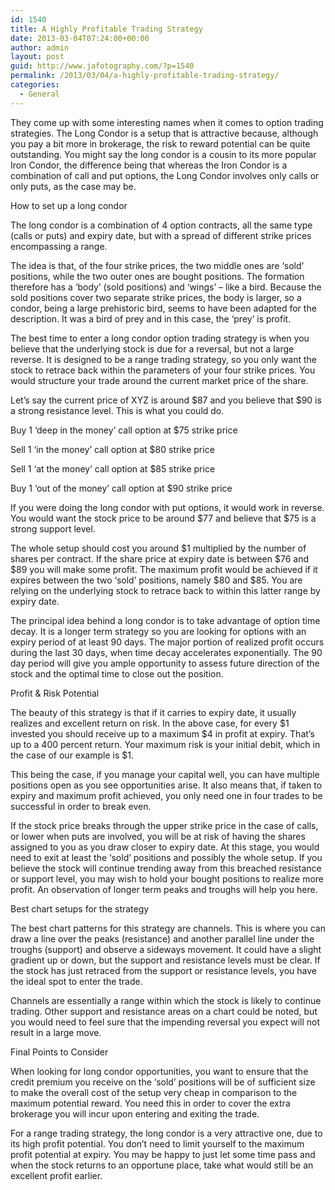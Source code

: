 ```yaml
---
id: 1540
title: A Highly Profitable Trading Strategy
date: 2013-03-04T07:24:00+00:00
author: admin
layout: post
guid: http://www.jafotography.com/?p=1540
permalink: /2013/03/04/a-highly-profitable-trading-strategy/
categories:
  - General
---
```

They come up with some interesting names when it comes to option trading strategies. The Long Condor is a setup that is attractive because, although you pay a bit more in brokerage, the risk to reward potential can be quite outstanding. You might say the long condor is a cousin to its more popular Iron Condor, the difference being that whereas the Iron Condor is a combination of call and put options, the Long Condor involves only calls or only puts, as the case may be.

How to set up a long condor

The long condor is a combination of 4 option contracts, all the same type (calls or puts) and expiry date, but with a spread of different strike prices encompassing a range.

The idea is that, of the four strike prices, the two middle ones are &#8216;sold&#8217; positions, while the two outer ones are bought positions. The formation therefore has a &#8216;body&#8217; (sold positions) and &#8216;wings&#8217; &#8211; like a bird. Because the sold positions cover two separate strike prices, the body is larger, so a condor, being a large prehistoric bird, seems to have been adapted for the description. It was a bird of prey and in this case, the &#8216;prey&#8217; is profit.

The best time to enter a long condor option trading strategy is when you believe that the underlying stock is due for a reversal, but not a large reverse. It is designed to be a range trading strategy, so you only want the stock to retrace back within the parameters of your four strike prices. You would structure your trade around the current market price of the share.

Let&#8217;s say the current price of XYZ is around $87 and you believe that $90 is a strong resistance level. This is what you could do.

Buy 1 &#8216;deep in the money&#8217; call option at $75 strike price
  
Sell 1 &#8216;in the money&#8217; call option at $80 strike price
  
Sell 1 &#8216;at the money&#8217; call option at $85 strike price
  
Buy 1 &#8216;out of the money&#8217; call option at $90 strike price

If you were doing the long condor with put options, it would work in reverse. You would want the stock price to be around $77 and believe that $75 is a strong support level.

The whole setup should cost you around $1 multiplied by the number of shares per contract. If the share price at expiry date is between $76 and $89 you will make some profit. The maximum profit would be achieved if it expires between the two &#8216;sold&#8217; positions, namely $80 and $85. You are relying on the underlying stock to retrace back to within this latter range by expiry date.

The principal idea behind a long condor is to take advantage of option time decay. It is a longer term strategy so you are looking for options with an expiry period of at least 90 days. The major portion of realized profit occurs during the last 30 days, when time decay accelerates exponentially. The 90 day period will give you ample opportunity to assess future direction of the stock and the optimal time to close out the position.

Profit & Risk Potential

The beauty of this strategy is that if it carries to expiry date, it usually realizes and excellent return on risk. In the above case, for every $1 invested you should receive up to a maximum $4 in profit at expiry. That&#8217;s up to a 400 percent return. Your maximum risk is your initial debit, which in the case of our example is $1.

This being the case, if you manage your capital well, you can have multiple positions open as you see opportunities arise. It also means that, if taken to expiry and maximum profit achieved, you only need one in four trades to be successful in order to break even.

If the stock price breaks through the upper strike price in the case of calls, or lower when puts are involved, you will be at risk of having the shares assigned to you as you draw closer to expiry date. At this stage, you would need to exit at least the &#8216;sold&#8217; positions and possibly the whole setup. If you believe the stock will continue trending away from this breached resistance or support level, you may wish to hold your bought positions to realize more profit. An observation of longer term peaks and troughs will help you here.

Best chart setups for the strategy

The best chart patterns for this strategy are channels. This is where you can draw a line over the peaks (resistance) and another parallel line under the troughs (support) and observe a sideways movement. It could have a slight gradient up or down, but the support and resistance levels must be clear. If the stock has just retraced from the support or resistance levels, you have the ideal spot to enter the trade.

Channels are essentially a range within which the stock is likely to continue trading. Other support and resistance areas on a chart could be noted, but you would need to feel sure that the impending reversal you expect will not result in a large move.

Final Points to Consider

When looking for long condor opportunities, you want to ensure that the credit premium you receive on the &#8216;sold&#8217; positions will be of sufficient size to make the overall cost of the setup very cheap in comparison to the maximum potential reward. You need this in order to cover the extra brokerage you will incur upon entering and exiting the trade.

For a range trading strategy, the long condor is a very attractive one, due to its high profit potential. You don&#8217;t need to limit yourself to the maximum profit potential at expiry. You may be happy to just let some time pass and when the stock returns to an opportune place, take what would still be an excellent profit earlier.